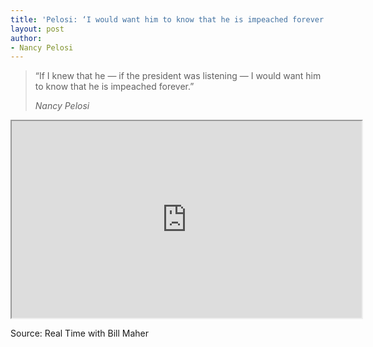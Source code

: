 ```yaml
---
title: 'Pelosi: ‘I would want him to know that he is impeached forever.’'
layout: post
author:
- Nancy Pelosi
---
```


> “If I knew that he — if the president was listening — I would want him to know that he is impeached forever.”
>
> <cite>Nancy Pelosi</cite>

<iframe width="560" height="315" src="https://www.youtube.com/embed/GPyA5EwLmE8" title="I would want him to know that he is impeached forever"></iframe>

Source: Real Time with Bill Maher
